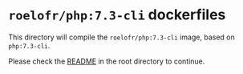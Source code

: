 # `roelofr/php:7.3-cli` dockerfiles

This directory will compile the `roelofr/php:7.3-cli` image, based
on `php:7.3-cli`.

Please check the
[README](https://github.com/roelofr/docker-php/blob/master/README.md) in the
root directory to continue.
